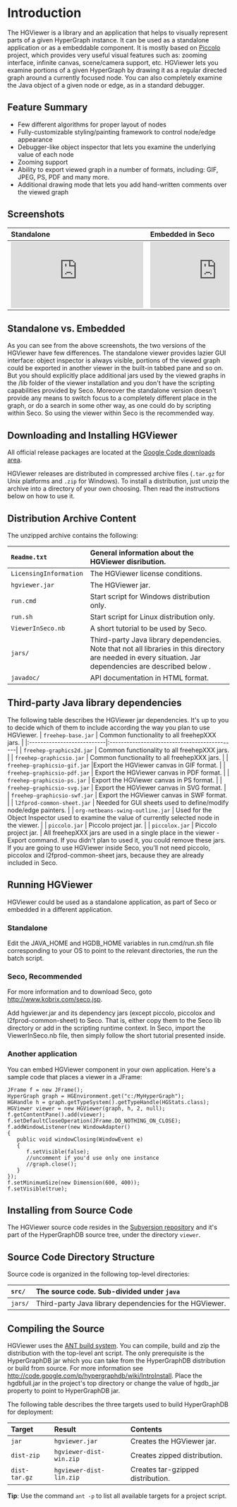 # Introduction #

The HGViewer is a library and an application that helps to visually represent parts of a given HyperGraph instance. It can be used as a standalone application or as a embeddable component. It is mostly based on [Piccolo](http://www.cs.umd.edu/hcil/jazz/index.shtml) project, which provides very useful visual features such as: zooming interface, infinite canvas, scene/camera support, etc. HGViewer lets you examine portions of a given HyperGraph by drawing it as a regular directed graph around a currently focused node. You can also completely examine the Java object of a given node or edge, as in a standard debugger.

## Feature Summary ##

  * Few different algorithms for proper layout of nodes
  * Fully-customizable styling/painting framework to control node/edge appearance
  * Debugger-like object inspector that lets you examine the underlying value of each node
  * Zooming support
  * Ability to export viewed graph in a number of formats, including: GIF, JPEG, PS, PDF and many more.
  * Additional drawing mode that lets you add hand-written comments over the viewed graph


## Screenshots ##

|Standalone |Embedded in Seco|
|:----------|:---------------|
|![![](http://www.freeimagehosting.net/uploads/th.f290f0e2be.jpg)](http://www.freeimagehosting.net/image.php?f290f0e2be.jpg)|![![](http://www.freeimagehosting.net/uploads/th.5cc059ad1e.jpg)](http://www.freeimagehosting.net/image.php?5cc059ad1e.jpg)|

## Standalone vs. Embedded ##
As you can see from the above screenshots, the two versions of the HGViewer have few differences. The standalone viewer provides lazier GUI interface: object inspector is always visible, portions of the viewed graph could be exported in another viewer in the built-in tabbed pane and so on. But you should explicitly place additional jars used by the viewed graphs in the /lib folder of the viewer installation and you don't have the scripting capabilities provided by Seco. Moreover the standalone version doesn't provide any means to switch focus to a completely different place in the graph, or do a search in some other way, as one could do by scripting within Seco. So using the viewer within Seco is the recommended way.

## Downloading and Installing HGViewer ##

All official release packages are located at the [Google Code downloads area](http://code.google.com/p/hypergraphdb/downloads/list).

HGViewer releases are distributed in compressed archive files  (`.tar.gz` for Unix platforms and `.zip` for Windows). To install a distribution, just unzip the archive into a directory of your own choosing. Then read the instructions below on how to use it.

## Distribution Archive Content ##

The unzipped archive contains the following:

| `Readme.txt`          | General information about the HGViewer disribution. |
|:----------------------|:----------------------------------------------------|
| `LicensingInformation` | The HGViewer license conditions.                    |
| `hgviewer.jar`         | The HGViewer jar.                                   |
| `run.cmd`             | Start script for Windows distribution only.         |
| `run.sh`              | Start script for Linux distribution only.           |
| `ViewerInSeco.nb`     | A short tutorial to be used by Seco.                |
| `jars/`                | Third-party Java library dependencies. Note that not all libraries in this directory are needed in every situation. Jar dependencies are described below . |
| `javadoc/`            | API documentation in HTML format.                   |

## Third-party Java library dependencies ##
The following table describes the HGViewer jar dependencies. It's up to you to decide which of them to include according the way you plan to use HGViewer.
| `freehep-base.jar`         | Common functionality to all freehepXXX jars. |
|:---------------------------|:---------------------------------------------|
| `freehep-graphics2d.jar`   | Common functionality to all freehepXXX jars. |
| `freehep-graphicsio.jar`   | Common functionality to all freehepXXX jars. |
| `freehep-graphicsio-gif.jar`         |Export the HGViewer canvas in GIF format.     |
| `freehep-graphicsio-pdf.jar`         | Export the HGViewer canvas in PDF format.    |
| `freehep-graphicsio-ps.jar`         | Export the HGViewer canvas in PS format.     |
| `freehep-graphicsio-svg.jar`         | Export the HGViewer canvas in SVG format.    |
| `freehep-graphicsio-swf.jar`         | Export the HGViewer canvas in SWF format.    |
| `l2fprod-common-sheet.jar`         | Needed for GUI sheets used to define/modify node/edge painters. |
| `org-netbeans-swing-outline.jar`         | Used for the Object Inspector used to examine the value of currently selected node in the viewer. |
| `piccolo.jar`              | Piccolo project jar.                         |
| `piccolox.jar`             | Piccolo project jar.                         |
All freehepXXX jars are used in a single place in the viewer - Export command. If you didn't plan to used it, you could remove these jars. If you are going to use HGViewer inside Seco, you'll not need piccolo, piccolox and l2fprod-common-sheet jars, because they are already included in Seco.

## Running HGViewer ##

HGViewer could be used as a standalone application, as part of Seco or embedded in a different application.
### Standalone ###
Edit the JAVA\_HOME and HGDB\_HOME variables in run.cmd/run.sh file corresponding to your OS  to point to the relevant directories, the run the batch script.
### Seco, Recommended ###

For more information and to download Seco, goto http://www.kobrix.com/seco.jsp.

Add hgviewer.jar and its dependency jars (except piccolo, piccolox and l2fprod-common-sheet) to Seco. That is, either copy them to the Seco lib directory or add in the scripting runtime context. In Seco, import the ViewerInSeco.nb file, then simply follow the short tutorial presented inside.
### Another application ###
You can embed HGViewer component in your own application. Here's a sample code that places a viewer in a JFrame:
```
JFrame f = new JFrame();
HyperGraph graph = HGEnvironment.get("c:/MyHyperGraph");
HGHandle h = graph.getTypeSystem().getTypeHandle(HGStats.class);
HGViewer viewer = new HGViewer(graph, h, 2, null);
f.getContentPane().add(viewer);
f.setDefaultCloseOperation(JFrame.DO_NOTHING_ON_CLOSE);
f.addWindowListener(new WindowAdapter()
{
   public void windowClosing(WindowEvent e)
   {
      f.setVisible(false);
      //uncomment if you'd use only one instance  
      //graph.close();
   }
});
f.setMinimumSize(new Dimension(600, 400));
f.setVisible(true);
```

## Installing from Source Code ##

The HGViewer source code resides in the [Subversion repository](http://code.google.com/p/hypergraphdb/source/checkout) and it's part of the HyperGraphDB source tree, under the directory `viewer`.

## Source Code Directory Structure ##

Source code is organized in the following top-level directories:

| `src/` | The source code. Sub-divided under `java` |
|:-------|:------------------------------------------|
| `jars/` | Third-party Java library dependencies for the HGViewer. |

## Compiling the Source ##

HGViewer uses the [ANT build system](http://ant.apache.org). You can compile, build and zip the distribution with the top-level ant script. The only prerequisite is the HyperGraphDB jar which you can take from the HyperGraphDB distribution or build from source. For more information see http://code.google.com/p/hypergraphdb/wiki/IntroInstall. Place the hgdbfull.jar in the project's top directory or change the value of hgdb\_jar property to point to HyperGraphDB jar.

The following table describes the three targets used to build HyperGraphDB for deployment:

| **Target** | **Result** | **Contents** |
|:-----------|:-----------|:-------------|
| `jar`      | `hgviewer.jar` | Creates the HGViewer jar. |
| `dist-zip` | `hgviewer-dist-win.zip` | Creates zipped distribution. |
| `dist-tar.gz` | `hgviewer-dist-lin.zip` | Creates tar-gzipped distribution. |

**Tip**: Use the command `ant -p` to list all available targets for a project script.